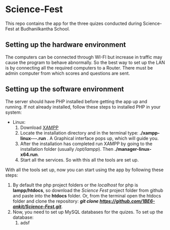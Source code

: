# Science-Fest
This repo contains the app for the three quizes conducted during Science-Fest at Budhanilkantha School.

## Setting up the hardware environment
The computers can be connected through WI-FI but increase in traffic may cause the program to behave abnormally. So the best way to set
up the LAN is by connecting all the required computers to a Router. There must be admin computer from which scores and questions are 
sent.

## Setting up the software environment
The server should have PHP installed before getting the app up and running. If not already installed, follow these steps to installed PHP in your system:
- Linux:  
  1. Download [XAMPP](https://www.apachefriends.org/index.html)
  1. Locate the installation directory and in the terminal type: **./xampp-linux---.run** . A Graphical interface pops up, which will guide you.
  1. After the installation has completed run XAMPP by going to the installation folder (usually _/opt/lampp_). Then  **./manager-linux-x64.run**.
  1. Start all the services. So with this all the tools are set up.  

With all the tools set up, now you can start using the app by following these steps:
  1. By default the php project folders or the _localhost_ for php is **lampp/htdocs**, so download the _Science Fest_ project folder from github and paste into the **htdocs** folder. Or, from the terminal open the htdocs folder and clone the repository: _**git clone https://github.com/1BE6-ankit/Science-Fest.git**_.  
  1. Now, you need to set up MySQL databases for the quizes. To set up the database:
      1. adsf
